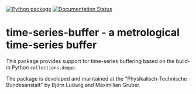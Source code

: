 [![Python package](https://github.com/PTB-PSt1/time-series-buffer/workflows/Python%20package/badge.svg?branch=master)](https://pypi.org/project/time-series-buffer/)
[![Documentation Status](https://readthedocs.org/projects/time-series-buffer/badge/?version=latest)](https://time-series-buffer.readthedocs.io/en/latest/)

# time-series-buffer - a metrological time-series buffer

This package provides support for time-series buffering based on the build-in Python `collections.deque`. 

The package is developed and maintained at the "Physikalisch-Technische Bundesanstalt" by Björn Ludwig and Maximilian Gruber. 

